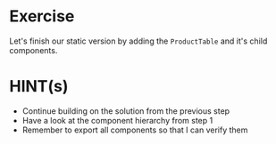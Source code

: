 # Exercise

Let's finish our static version by adding the `ProductTable` and it's child components.

# HINT(s) 

* Continue building on the solution from the previous step
* Have a look at the component hierarchy from step 1
* Remember to export all components so that I can verify them